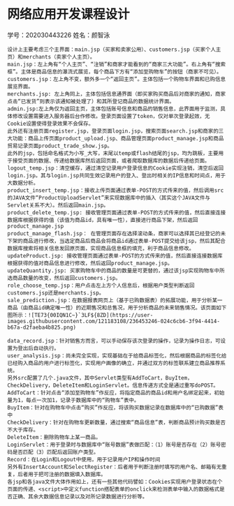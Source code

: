 # 网络应用开发课程设计
学号：202030443226
姓名：颜智泳

    设计上主要考虑三个主界面：main.jsp（买家和卖家公用）、customers.jsp（买家个人主页）和merchants（卖家个人主页）。
    main.jsp：左上角有“个人主页”、“注销”和商家才能看到的“商家三大功能”。右上角有“搜索框”。主体是商品信息的瀑流式展览，每个商品下方有“添加至购物车”的按钮（商家不可见）。
    customers.jsp：左上角不变，额外多一个“返回主页”。主体包括一个购物车界面和已购信息展览界面。
    merchants.jsp: 左上角同上，主体包括信息通界面（即买家购买商品后对商家的通知，商家点击“已发货”则表示该通知被处理了）和其所登记商品的数据统计界面。
    admin.jsp:左上角仅为返回主页，主体包括账号信息和商品的销售信息，此界面用于监测，具体修改设置需要进入服务器后台作修改。登录页面设置了token，仅对单次登录起效，无Cookie设置使得登录效果不会保存。
    此外还有注册页面register.jsp，登录页面login.jsp，搜索页面search.jsp和商家的三大功能：商品上传页面product_upload.jsp、商品管理页面product_manage.jsp和商品贸易记录页面product_trade_show.jsp。
    此外的jsp，包括命名格式为小写_大写，末尾以temp或flash结尾的jsp，均为跳板，主要用于接受页面的数据、传递给数据库然后返回页面，或者爬取数据库的数据后传递给页面。
    logout_temp.jsp：清空缓存，通过清空记录用户登录信息的Cookie实现注销，清空后返回login.jsp。其与login.jsp共同生效记录用户的登入、登出时相关的IP信息和时间点，用于大数据分析。
    product_insert_temp.jsp：接收上传页面通过表单-POST的方式传来的值，然后调用src的JAVA文件“ProductUploadServlet”来实现数据库中的插入（其实这个JAVA文件与Servlet关系不大）。然后返回main.jsp。
    product_delete_temp.jsp: 接收管理页面通过表单-POST的方式传来的值，然后直接连接数据库根据获得的值（该值为商品id，具有唯一性），直接进行商品下架，然后返回product_manage.jsp
    product_manage_flash.jsp： 在管理页面存在选择滚动条，商家可以选择其已经登记的未下架的商品进行修改，当选定商品后商品会将商品id通过表单-POST提交给该jsp，然后其配合数据库搜索将相关信息发回原页面，实现商品信息框的填充，利于商品信息修改。
    updateProduct.jsp: 接收管理页面通过表单-POST的方式传来的值，然后直接连接数据库根据获得的值对商品信息进行修改，然后返回product_manage.jsp。
    updateQuantity.jsp: 买家购物车中的商品的数量是可更替的，通过该jsp实现购物车中所选商品数量的改变，然后返回customers.jsp。
    role_choose_temp.jsp：用户点击左上方个人信息后，根据用户类型判断返回customers.jsp还是merchants.jsp。
    sale_prediction.jsp：在数据报表网页上（基于已购数据表）的拓展功能，用于分析某一商品（由商品id确定唯一性）的近期售况和总售况，用于分析商品的未来销售情况。该页面如下图所示：![TE73{00IQN1C~}`3LF${8ZD](https://user-images.githubusercontent.com/121183108/236453246-024c6cb6-3f94-4414-b67a-d2faeba4b825.png)
    
    data_record.jsp：针对销售方而言，可以手动保存该次登录的操作，记录为操作日志，可设置为登出后自动执行。
    user_analysis.jsp：尚未完全实现，实现基础在于给商品标签化，然后根据商品的标签化给已经购入商品的用户进行标签化，实现用户画像的确立，并通过双方的标签联系建立商品推荐系统。
    另外src配置了几个.java文件，其中Servlet类型有AddToCart，BuyItem，CheckDelivery，DeleteItem和LoginServlet。信息传递方式全是通过重写doPOST。
    AddToCart：针对点击“添加至购物车”作反应，将指定商品的商品id和用户名绑定起来，初始量为1，每点一次加1，记录于数据库中的“购物车”表中。
    BuyItem：针对在购物车中点击“购买”作反应，将该购买数据记录在数据库中的“已购数据”表中   
    CheckDelivery：针对在购物车更新数量，通过搜索“商品信息”表，判断商品预计购买数是否不大于库存。
    DeleteItem：删除购物车上某一商品。
    LoginServlet：用于登录时与数据库中“账号数据”表做匹配：（1）账号是否存在（2）账号密码是否匹配（3）匹配后返回账户类型。
    Record：在Login和Logout中使用，用于记录用户IP和操作时间
    另外有InsertAccount和SelectRegister：后者用于判断注册时填写的用户名、邮箱有无重复，后者用于把可注册的数据填入数据库。
    各jsp和各java文件大体作用如上，还有一些其他代码譬如：Cookies实现用户登录状态在个页面的传递、<script>中定义function搭配表单的onclick来检测表单中输入的数据格式是否正确、其余大数据信息记录以及对所记录数据进行分析等。

